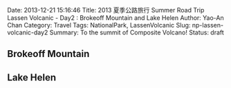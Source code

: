 Date: 2013-12-21 15:16:46
Title: 2013 夏季公路旅行 Summer Road Trip Lassen Volcanic - Day2 : Brokeoff Mountain and Lake Helen
Author: Yao-An Chan
Category: Travel
Tags: NationalPark, LassenVolcanic
Slug: np-lassen-volcanic-day2
Summary: To the summit of Composite Volcano!
Status: draft

## Brokeoff Mountain

## Lake Helen
